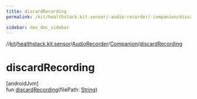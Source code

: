 ```yaml
---
title: discardRecording
permalink: /kit/healthstack.kit.sensor/-audio-recorder/-companion/discard-recording.html

sidebar: dev_doc_sidebar
---
```

//[kit](../../../../kit.html)/[healthstack.kit.sensor](../../index.html)/[AudioRecorder](../index.html)/[Companion](index.html)/[discardRecording](discard-recording.html)



# discardRecording



[androidJvm]\
fun [discardRecording](discard-recording.html)(filePath: [String](https://kotlinlang.org/api/latest/jvm/stdlib/kotlin/-string/index.html))




